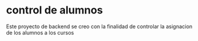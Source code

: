 # control de alumnos
Este proyecto de backend se creo con la finalidad de controlar la asignacion de los alumnos a los cursos
